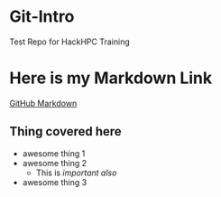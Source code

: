 # Git-Intro
Test Repo for HackHPC Training

# Here is my Markdown Link
[GitHub Markdown](https://github.github.com/gfm)


## Thing covered here
* awesome thing 1
* awesome thing 2
  * This is *important also* 
* awesome thing 3

